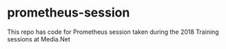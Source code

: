 # prometheus-session
This repo has code for Prometheus session taken during the 2018 Training sessions at Media.Net
